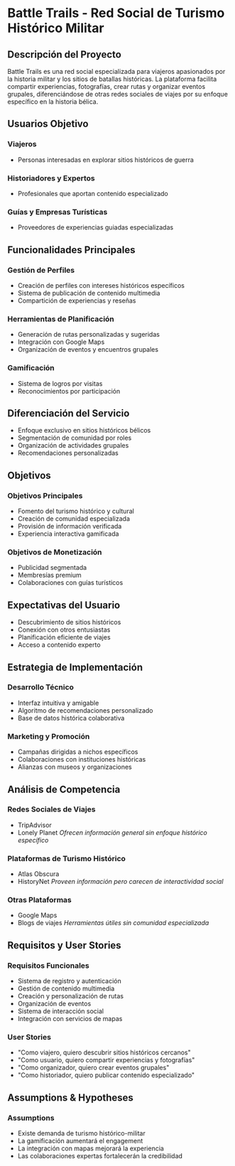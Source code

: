 # Battle Trails - Red Social de Turismo Histórico Militar

## Descripción del Proyecto

Battle Trails es una red social especializada para viajeros apasionados por la historia militar y los sitios de batallas
históricas. La plataforma facilita compartir experiencias, fotografías, crear rutas y organizar eventos grupales,
diferenciándose de otras redes sociales de viajes por su enfoque específico en la historia bélica.

## Usuarios Objetivo

### Viajeros

- Personas interesadas en explorar sitios históricos de guerra

### Historiadores y Expertos

- Profesionales que aportan contenido especializado

### Guías y Empresas Turísticas

- Proveedores de experiencias guiadas especializadas

## Funcionalidades Principales

### Gestión de Perfiles

- Creación de perfiles con intereses históricos específicos
- Sistema de publicación de contenido multimedia
- Compartición de experiencias y reseñas

### Herramientas de Planificación

- Generación de rutas personalizadas y sugeridas
- Integración con Google Maps
- Organización de eventos y encuentros grupales

### Gamificación

- Sistema de logros por visitas
- Reconocimientos por participación

## Diferenciación del Servicio

- Enfoque exclusivo en sitios históricos bélicos
- Segmentación de comunidad por roles
- Organización de actividades grupales
- Recomendaciones personalizadas

## Objetivos

### Objetivos Principales

- Fomento del turismo histórico y cultural
- Creación de comunidad especializada
- Provisión de información verificada
- Experiencia interactiva gamificada

### Objetivos de Monetización

- Publicidad segmentada
- Membresías premium
- Colaboraciones con guías turísticos

## Expectativas del Usuario

- Descubrimiento de sitios históricos
- Conexión con otros entusiastas
- Planificación eficiente de viajes
- Acceso a contenido experto

## Estrategia de Implementación

### Desarrollo Técnico

- Interfaz intuitiva y amigable
- Algoritmo de recomendaciones personalizado
- Base de datos histórica colaborativa

### Marketing y Promoción

- Campañas dirigidas a nichos específicos
- Colaboraciones con instituciones históricas
- Alianzas con museos y organizaciones

## Análisis de Competencia

### Redes Sociales de Viajes

- TripAdvisor
- Lonely Planet
  _Ofrecen información general sin enfoque histórico específico_

### Plataformas de Turismo Histórico

- Atlas Obscura
- HistoryNet
  _Proveen información pero carecen de interactividad social_

### Otras Plataformas

- Google Maps
- Blogs de viajes
  _Herramientas útiles sin comunidad especializada_

## Requisitos y User Stories

### Requisitos Funcionales

- Sistema de registro y autenticación
- Gestión de contenido multimedia
- Creación y personalización de rutas
- Organización de eventos
- Sistema de interacción social
- Integración con servicios de mapas

### User Stories

- "Como viajero, quiero descubrir sitios históricos cercanos"
- "Como usuario, quiero compartir experiencias y fotografías"
- "Como organizador, quiero crear eventos grupales"
- "Como historiador, quiero publicar contenido especializado"

## Assumptions & Hypotheses

### Assumptions

- Existe demanda de turismo histórico-militar
- La gamificación aumentará el engagement
- La integración con mapas mejorará la experiencia
- Las colaboraciones expertas fortalecerán la credibilidad
